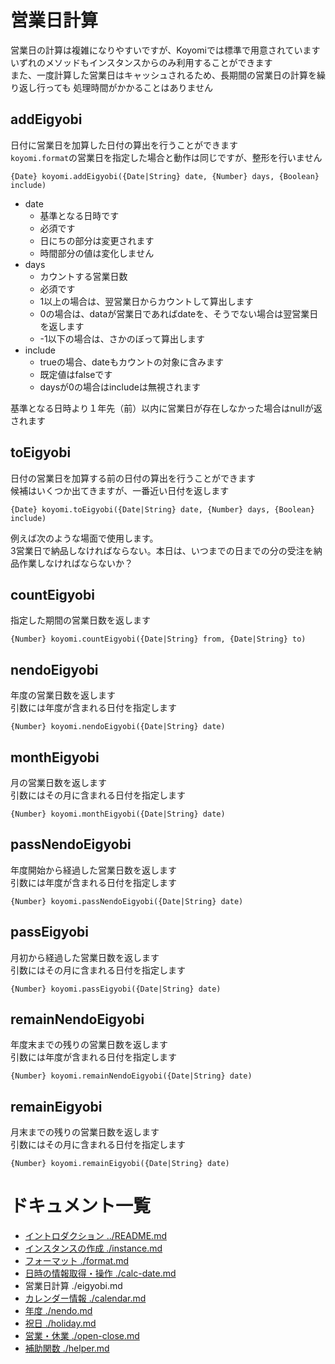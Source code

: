 # 営業日計算

営業日の計算は複雑になりやすいですが、Koyomiでは標準で用意されています  
いずれのメソッドもインスタンスからのみ利用することができます  
また、一度計算した営業日はキャッシュされるため、長期間の営業日の計算を繰り返し行っても
処理時間がかかることはありません

## addEigyobi

日付に営業日を加算した日付の算出を行うことができます  
`koyomi.format`の営業日を指定した場合と動作は同じですが、整形を行いません

`{Date} koyomi.addEigyobi({Date|String} date, {Number} days, {Boolean} include)`

  + date
    + 基準となる日時です
    + 必須です
    + 日にちの部分は変更されます
    + 時間部分の値は変化しません
  + days
    + カウントする営業日数
    + 必須です
    + 1以上の場合は、翌営業日からカウントして算出します
    + 0の場合は、dataが営業日であればdateを、そうでない場合は翌営業日を返します
    + -1以下の場合は、さかのぼって算出します
  + include
    + trueの場合、dateもカウントの対象に含みます
    + 既定値はfalseです
    + daysが0の場合はincludeは無視されます

基準となる日時より１年先（前）以内に営業日が存在しなかった場合はnullが返されます


## toEigyobi

日付の営業日を加算する前の日付の算出を行うことができます  
候補はいくつか出てきますが、一番近い日付を返します

`{Date} koyomi.toEigyobi({Date|String} date, {Number} days, {Boolean} include)`

例えば次のような場面で使用します。  
3営業日で納品しなければならない。本日は、いつまでの日までの分の受注を納品作業しなければならないか？


## countEigyobi

指定した期間の営業日数を返します

`{Number} koyomi.countEigyobi({Date|String} from, {Date|String} to)`


## nendoEigyobi

年度の営業日数を返します  
引数には年度が含まれる日付を指定します

`{Number} koyomi.nendoEigyobi({Date|String} date)`


## monthEigyobi

月の営業日数を返します  
引数にはその月に含まれる日付を指定します

`{Number} koyomi.monthEigyobi({Date|String} date)`


## passNendoEigyobi

年度開始から経過した営業日数を返します  
引数には年度が含まれる日付を指定します

`{Number} koyomi.passNendoEigyobi({Date|String} date)`


## passEigyobi

月初から経過した営業日数を返します  
引数にはその月に含まれる日付を指定します

`{Number} koyomi.passEigyobi({Date|String} date)`


## remainNendoEigyobi

年度末までの残りの営業日数を返します  
引数には年度が含まれる日付を指定します

`{Number} koyomi.remainNendoEigyobi({Date|String} date)`


## remainEigyobi

月末までの残りの営業日数を返します  
引数にはその月に含まれる日付を指定します

`{Number} koyomi.remainEigyobi({Date|String} date)`

# ドキュメント一覧

  + [イントロダクション ../README.md](../README.md)
  + [インスタンスの作成 ./instance.md](./instance.md)
  + [フォーマット ./format.md](./format.md)
  + [日時の情報取得・操作 ./calc-date.md](./calc-date.md)
  + 営業日計算 ./eigyobi.md
  + [カレンダー情報 ./calendar.md](./calendar.md)
  + [年度 ./nendo.md](./nendo.md)
  + [祝日 ./holiday.md](./holiday.md)
  + [営業・休業 ./open-close.md](./open-close.md)
  + [補助関数 ./helper.md](./helper.md)

